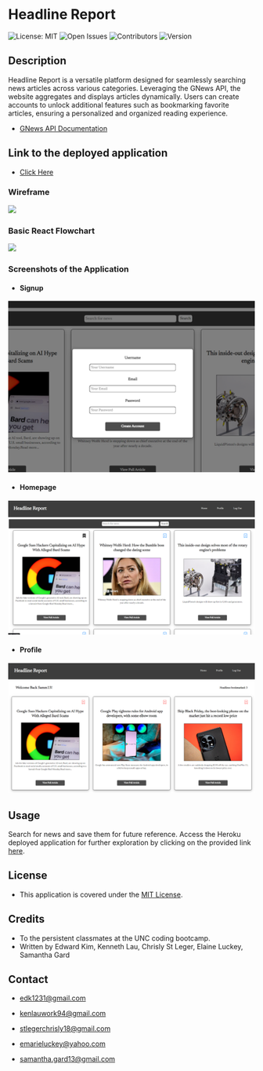 # Headline Report
![License: MIT](https://img.shields.io/badge/License-MIT-yellow.svg)
![Open Issues](https://img.shields.io/github/issues/eddyK15501/headline-report.svg?color=brighgreen)
![Contributors](https://img.shields.io/github/contributors/eddyK15501/headline-report.svg?color=lightgrey)
![Version](https://img.shields.io/badge/Version-1.0.0-brightgreen.svg)

## Description

Headline Report is a versatile platform designed for seamlessly searching news articles across various categories. Leveraging the GNews API, the website aggregates and displays articles dynamically. Users can create accounts to unlock additional features such as bookmarking favorite articles, ensuring a personalized and organized reading experience.

- [GNews API Documentation](https://gnews.io/)

## Link to the deployed application

* [Click Here](https://eddyk15501-headline-report-3d1644b4d160.herokuapp.com/)

### Wireframe

<img src="https://user-images.githubusercontent.com/88423414/283259514-8654dd14-8865-44eb-b782-441df05b9066.png" />

### Basic React Flowchart

<img src="https://user-images.githubusercontent.com/88423414/283259614-2544be0c-6af4-43a1-b54f-10c05571eec4.png" />

### Screenshots of the Application

* #### Signup

![Screenshot](/client/public/Images/account-creation.png)

* #### Homepage

![Screenshot](/client/public/Images/logged-in.png)

* #### Profile

![Screenshot](/client/public/Images/profile.png)

## Usage

Search for news and save them for future reference. Access the Heroku deployed application for further exploration by clicking on the provided link [here](https://eddyk15501-headline-report-3d1644b4d160.herokuapp.com/).

## License

* This application is covered under the [MIT License](./LICENSE).

## Credits
* To the persistent classmates at the UNC coding bootcamp.
* Written by Edward Kim, Kenneth Lau, Chrisly St Leger, Elaine Luckey, Samantha Gard

## Contact

* edk1231@gmail.com

* kenlauwork94@gmail.com

* stlegerchrisly18@gmail.com

* emarieluckey@yahoo.com

* samantha.gard13@gmail.com
